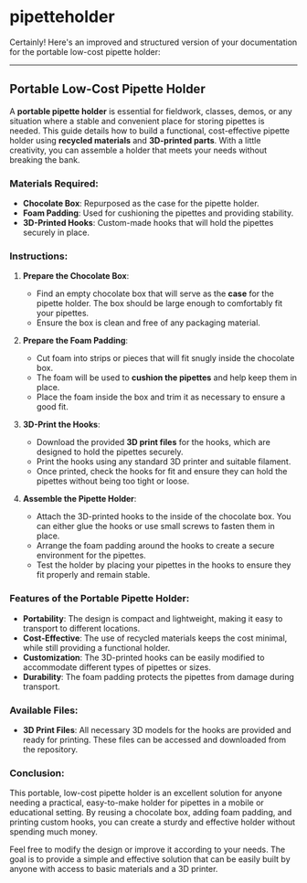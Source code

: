 # pipetteholder
Certainly! Here's an improved and structured version of your documentation for the portable low-cost pipette holder:

---

## Portable Low-Cost Pipette Holder

A **portable pipette holder** is essential for fieldwork, classes, demos, or any situation where a stable and convenient place for storing pipettes is needed. This guide details how to build a functional, cost-effective pipette holder using **recycled materials** and **3D-printed parts**. With a little creativity, you can assemble a holder that meets your needs without breaking the bank.

### Materials Required:

- **Chocolate Box**: Repurposed as the case for the pipette holder.
- **Foam Padding**: Used for cushioning the pipettes and providing stability.
- **3D-Printed Hooks**: Custom-made hooks that will hold the pipettes securely in place.

### Instructions:

1. **Prepare the Chocolate Box**:
   - Find an empty chocolate box that will serve as the **case** for the pipette holder. The box should be large enough to comfortably fit your pipettes.
   - Ensure the box is clean and free of any packaging material.

2. **Prepare the Foam Padding**:
   - Cut foam into strips or pieces that will fit snugly inside the chocolate box.
   - The foam will be used to **cushion the pipettes** and help keep them in place.
   - Place the foam inside the box and trim it as necessary to ensure a good fit.

3. **3D-Print the Hooks**:
   - Download the provided **3D print files** for the hooks, which are designed to hold the pipettes securely.
   - Print the hooks using any standard 3D printer and suitable filament.
   - Once printed, check the hooks for fit and ensure they can hold the pipettes without being too tight or loose.

4. **Assemble the Pipette Holder**:
   - Attach the 3D-printed hooks to the inside of the chocolate box. You can either glue the hooks or use small screws to fasten them in place.
   - Arrange the foam padding around the hooks to create a secure environment for the pipettes.
   - Test the holder by placing your pipettes in the hooks to ensure they fit properly and remain stable.

### Features of the Portable Pipette Holder:

- **Portability**: The design is compact and lightweight, making it easy to transport to different locations.
- **Cost-Effective**: The use of recycled materials keeps the cost minimal, while still providing a functional holder.
- **Customization**: The 3D-printed hooks can be easily modified to accommodate different types of pipettes or sizes.
- **Durability**: The foam padding protects the pipettes from damage during transport.

### Available Files:

- **3D Print Files**: All necessary 3D models for the hooks are provided and ready for printing. These files can be accessed and downloaded from the repository.
  
### Conclusion:

This portable, low-cost pipette holder is an excellent solution for anyone needing a practical, easy-to-make holder for pipettes in a mobile or educational setting. By reusing a chocolate box, adding foam padding, and printing custom hooks, you can create a sturdy and effective holder without spending much money.

Feel free to modify the design or improve it according to your needs. The goal is to provide a simple and effective solution that can be easily built by anyone with access to basic materials and a 3D printer.

